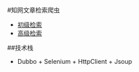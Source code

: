 #知网文章检索爬虫
* [初级检索](http://www.cnki.net/)
* [高级检索](http://kns.cnki.net/kns/brief/result.aspx?dbprefix=SCDB&crossDbcodes=CJFQ,CDFD,CMFD,CPFD,IPFD,CCND,CCJD)

##技术栈
- Dubbo + Selenium + HttpClient + Jsoup
